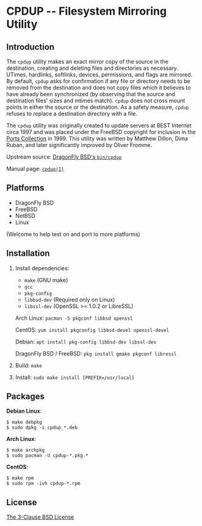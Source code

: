 CPDUP -- Filesystem Mirroring Utility
=====================================

Introduction
------------
The `cpdup` utility makes an exact mirror copy of the source in the
destination, creating and deleting files and directories as necessary.
UTimes, hardlinks, softlinks, devices, permissions, and flags are
mirrored.  By default, `cpdup` asks for confirmation if any file or directory
needs to be removed from the destination and does not copy files which it
believes to have already been synchronized (by observing that the source
and destination files' sizes and mtimes match).  `cpdup` does not cross
mount points in either the source or the destination.  As a safety
measure, `cpdup` refuses to replace a destination directory with a file.

The `cpdup` utility was originally created to update servers at
BEST Internet circa 1997 and was placed under the FreeBSD copyright for
inclusion in the [Ports Collection](https://www.freebsd.org/ports/) in 1999.
This utility was written by Matthew Dillon, Dima Ruban, and later
significantly improved by Oliver Fromme.

Upstream source:
[DragonFly BSD's `bin/cpdup`](https://gitweb.dragonflybsd.org/dragonfly.git/tree/HEAD:/bin/cpdup)

Manual page: [`cpdup(1)`](https://www.dragonflybsd.org/cgi/web-man?command=cpdup&section=1)

Platforms
---------
* DragonFly BSD
* FreeBSD
* NetBSD
* Linux

(Welcome to help test on and port to more platforms)

Installation
------------
1.  Install dependencies:

    * `make` (GNU make)
    * `gcc`
    * `pkg-config`
    * `libbsd-dev` (Required only on Linux)
    * `libssl-dev` (OpenSSL >= 1.0.2 or LibreSSL)

    Arch Linux: `pacman -S pkgconf libbsd openssl`

    CentOS: `yum install pkgconfig libbsd-devel openssl-devel`

    Debian: `apt install pkg-config libbsd-dev libssl-dev`

    DragonFly BSD / FreeBSD: `pkg install gmake pkgconf libressl`

2.  Build: `make`

3.  Install: `sudo make install [PREFIX=/usr/local]`

Packages
--------
**Debian Linux**:

    $ make debpkg
    $ sudo dpkg -i cpdup_*.deb

**Arch Linux**:

    $ make archpkg
    $ sudo pacman -U cpdup-*.pkg.*

**CentOS**:

    $ make rpm
    $ sudo rpm -ivh cpdup-*.rpm

License
-------
[The 3-Clause BSD License](LICENSE)
